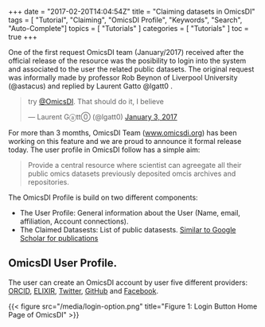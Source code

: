 +++
date = "2017-02-20T14:04:54Z"
title = "Claiming datasets in OmicsDI"
tags        = [ "Tutorial", "Claiming", "OmicsDI Profile", "Keywords", "Search", "Auto-Complete"]
topics      = [ "Tutorials" ]
categories  = [ "Tutorials" ]
toc = true
+++

One of the first request OmicsDI team (January/2017) received after the official release of the resource was the posibility to login into the system and associated to the user the related public datasets. The original request was informally made by professor Rob Beynon of Liverpool University (@astacus) and replied by Laurent Gatto @lgatt0 .

<blockquote class="twitter-tweet" data-lang="en"><p lang="en" dir="ltr">try <a href="https://twitter.com/OmicsDI">@OmicsDI</a>. That should do it, I believe</p>&mdash; Laurent Gⓐtt⓪ (@lgatt0) <a href="https://twitter.com/lgatt0/status/816199103495421952">January 3, 2017</a></blockquote>
<script async src="//platform.twitter.com/widgets.js" charset="utf-8"></script>

For more than 3 momths, OmicsDI Team (www.omicsdi.org) has been working on this feature and we are proud to announce it formal release today. The user profile in OmicsDI follow has a simple aim:

> Provide a central resource where scientist can agreegate all their public omics datasets previously deposited omcis archives and repositories.

The OmicsDI Profile is build on two different components:

- The User Profile: General information about the User (Name, email, affiliation, Account connections).
- The Claimed Datasests: List of public datasests. [Similar to Google Scholar for publications](https://scholar.google.co.uk/intl/en/scholar/about.html)

## OmicsDI User Profile.

The user can create an OmicsDI account by user five different providers: [ORCID](https://orcid.org/), [ELIXIR](https://www.elixir-europe.org/), [Twitter](http://www.twitter.com), [GitHub](http://www.github.com) and [Facebook](http://www.facebook.com).

{{< figure src="/media/login-option.png" title="Figure 1: Login Button Home Page of OmicsDI" >}}
